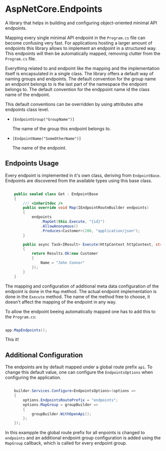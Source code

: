 # AspNetCore.Endpoints

A library that helps in building and configuring object-oriented minimal API endpoints.

Mapping every single minimal API endpoint in the ```Program.cs``` file can become 
confusing very fast. For applications hosting a larger amount of endpoints this 
library allows to implement an endpoint in a structured way. This endpoints will
then be automatically mapped, removing clutter from the ```Program.cs``` file.

Everything related to and endpoint like the mapping and the implementation itself
is encapsulated in a single class. The library offers a default way of naming groups
and endpoints. The default convention for the group name an endpoint belongs to is
the last part of the namespace the endpoint belongs to. The default convention for
the endppoint name id the class name of the endpoint.

This default conventions can be overridden by using attributes athe endpoints class level.

- ```[EndpointGroup("GroupName")]```
    
    The name of the group this endpoint belongs to.

- ```[EndpointName("SomeOtherName")]```

    The name of the endpoint.

## Endpoints Usage

Every endpoint is implemented in it's own class, deriving from ```EndpointBase```. 
Endpoints are discovered from the available types using this base class.

```C#

	public sealed class Get : EndpointBase
	{
		/// <inheritdoc />
		public override void Map(IEndpointRouteBuilder endpoints)
		{
			endpoints
				.MapGet(this.Execute, "{id}")
				.AllowAnonymous()
				.Produces<Customer>(200, "application/json");
		}

		public async Task<IResult> Execute(HttpContext httpContext, string id)
		{
			return Results.Ok(new Customer
			{
				Name = "John Connor"
			});
		}
	}

```

The mapping and configuration of additional meta data configuration of the endpoint is done 
in the ```Map``` method. The actual endpoint implementation is done in the ```Execute``` method.
The name of the method free to choose, it doesn't affect the mapping of the endpoint in any way.

To allow the endpoint beeing automatically mapped one has to add this to the ```Program.cs```:

```C#

app.MapEndpoints();

```

This it!

## Additional Configuration

The endpoints are by default mapped under a global route prefix ```api```. To change this
default value, one can configure the ```EndpointsOptions``` when configuring the application.

```C#

	builder.Services.Configure<EndpointsOptions>(options =>
	{
		options.EndpointsRoutePrefix = "endpoints";
		options.MapGroup = groupBuilder =>
		{
			groupBuilder.WithOpenApi();
		};
	});

```

In this exampple the global route prefix for all enpoints is changed to ```endpoints``` and
an additional endpoint group configuration is added using the ```MapGroup``` callback,
which is called for every endpoint group.

